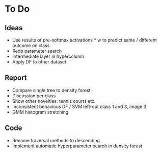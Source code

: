 # To Do

## Ideas
- Use results of pre-softmax activations * w to predict same / different outcome on class
- Redo parameter search
- Intermediate layer in hypercolumn
- Apply DF to other dataset

## Report
- Compare single tree to density forest
- Discussion per class
- Show other novelties: tennis courts etc.
- Inconsistent behavious DF / SVM left-out class 1 and 3, image 3
- GMM histogram stretching

## Code
- Rename traversal methods to descending
- Implement automatic hyperparameter search in density forest
